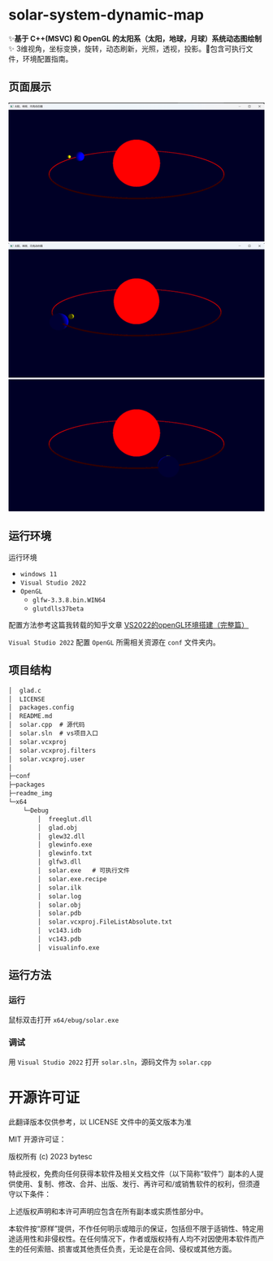 # solar-system-dynamic-map

✨**基于 C++(MSVC) 和 OpenGL 的太阳系（太阳，地球，月球）系统动态图绘制**✨ 3维视角，坐标变换，旋转，动态刷新，光照，透视，投影。📌包含可执行文件，环境配置指南。

## 页面展示
![](./readme_img/img1.png)
![](./readme_img/img2.png)
![](./readme_img/img3.png)

## 运行环境

运行环境
- `windows 11`
- `Visual Studio 2022`
- `OpenGL`
    * `glfw-3.3.8.bin.WIN64`
    * `glutdlls37beta`

配置方法参考这篇我转载的知乎文章 [VS2022的openGL环境搭建（完整篇）](https://zhuanlan.zhihu.com/p/486459964)

`Visual Studio 2022` 配置 `OpenGL` 所需相关资源在 `conf` 文件夹内。

## 项目结构

```txt
│  glad.c
│  LICENSE
│  packages.config
│  README.md
│  solar.cpp  # 源代码
│  solar.sln  # vs项目入口
│  solar.vcxproj
│  solar.vcxproj.filters
│  solar.vcxproj.user
│
├─conf
├─packages
├─readme_img
└─x64
    └─Debug
        │  freeglut.dll
        │  glad.obj
        │  glew32.dll
        │  glewinfo.exe
        │  glewinfo.txt
        │  glfw3.dll
        │  solar.exe   # 可执行文件
        │  solar.exe.recipe
        │  solar.ilk
        │  solar.log
        │  solar.obj
        │  solar.pdb
        │  solar.vcxproj.FileListAbsolute.txt
        │  vc143.idb
        │  vc143.pdb
        │  visualinfo.exe
```

## 运行方法

### 运行
鼠标双击打开 `x64/ebug/solar.exe`

### 调试
用 `Visual Studio 2022` 打开 `solar.sln`，源码文件为 `solar.cpp`


# 开源许可证

此翻译版本仅供参考，以 LICENSE 文件中的英文版本为准

MIT 开源许可证：

版权所有 (c) 2023 bytesc

特此授权，免费向任何获得本软件及相关文档文件（以下简称“软件”）副本的人提供使用、复制、修改、合并、出版、发行、再许可和/或销售软件的权利，但须遵守以下条件：

上述版权声明和本许可声明应包含在所有副本或实质性部分中。

本软件按“原样”提供，不作任何明示或暗示的保证，包括但不限于适销性、特定用途适用性和非侵权性。在任何情况下，作者或版权持有人均不对因使用本软件而产生的任何索赔、损害或其他责任负责，无论是在合同、侵权或其他方面。